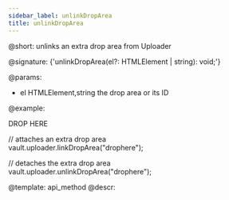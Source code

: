 ```yaml
---
sidebar_label: unlinkDropArea
title: unlinkDropArea
---          
```


@short: unlinks an extra drop area from Uploader

@signature: {'unlinkDropArea(el?: HTMLElement | string): void;'}

@params:

- el 	HTMLElement,string 		the drop area or its ID

@example:
<div id="drophere">DROP HERE</div>

// attaches an extra drop area  
vault.uploader.linkDropArea("drophere");

// detaches the extra drop area  
vault.uploader.unlinkDropArea("drophere");

@template: api_method
@descr:
